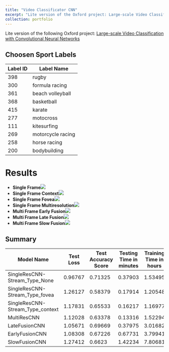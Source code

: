 ```yaml
---
title: "Video Classificator CNN"
excerpt: "Lite version of the Oxford project: Large-scale Video Classification with Convolutional Neural Networks"
collection: portfolio
---
```


Lite version of the following Oxford project: [Large-scale Video Classification with Convolutional Neural Networks](https://cs.stanford.edu/people/karpathy/deepvideo/deepvideo_cvpr2014.pdf)

## Choosen Sport Labels
|Label ID           |Label Name|
|-------------------|----------|
|398|rugby|
|300|formula racing|
|361|beach volleyball|
|368|basketball|
|415|karate|
|277|motocross|
|111|kitesurfing|
|269|motorcycle racing|
|258|horse racing|
|200|bodybuilding|

# Results
* **Single Frame**![](images/singleframe.png)
* **Single Frame Context**![](images/singleframe_context.png)
* **Single Frame Fovea**![](images/singleframe_fovea.png)
* **Single Frame Multiresolution**![](images/singleframe_multiresolution.png)
* **Multi Frame Early Fusion**![](images/multiframe_earlyfusion.png)
* **Multi Frame Late Fusion**![](images/multiframe_latefusion.png)
* **Multi Frame Slow Fusion**![](images/multiframe_slowfusion.png)

## Summary
|Model Name                      |Test Loss|Test Accuracy Score|Testing Time in minutes|Training Time in hours|
|--------------------------------|---------|-------------------|-----------------------|----------------------|
|SingleResCNN-Stream_Type_None   |0.96767  |0.71325            |0.37903                |1.53495               |
|SingleResCNN-Stream_Type_fovea  |1.26127  |0.58379            |0.17914                |1.20548               |
|SingleResCNN-Stream_Type_context|1.17831  |0.65533            |0.16217                |1.16977               |
|MultiResCNN                     |1.12028  |0.63378            |0.13316                |1.52294               |
|LateFusionCNN                   |1.05671  |0.69669            |0.37975                |3.01682               |
|EarlyFusionCNN                  |1.08308  |0.67226            |0.67731                |3.79941               |
|SlowFusionCNN                   |1.27412  |0.6623             |1.42234                |7.80681               |
